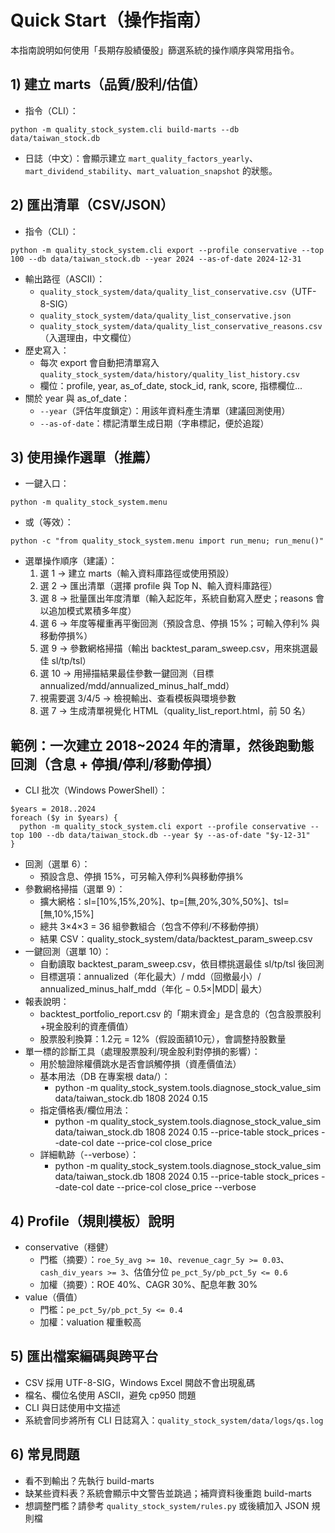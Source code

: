 # Quick Start（操作指南）

本指南說明如何使用「長期存股績優股」篩選系統的操作順序與常用指令。

## 1) 建立 marts（品質/股利/估值）
- 指令（CLI）：
```
python -m quality_stock_system.cli build-marts --db data/taiwan_stock.db
```
- 日誌（中文）：會顯示建立 `mart_quality_factors_yearly`、`mart_dividend_stability`、`mart_valuation_snapshot` 的狀態。

## 2) 匯出清單（CSV/JSON）
- 指令（CLI）：
```
python -m quality_stock_system.cli export --profile conservative --top 100 --db data/taiwan_stock.db --year 2024 --as-of-date 2024-12-31
```
- 輸出路徑（ASCII）：
  - `quality_stock_system/data/quality_list_conservative.csv`（UTF-8-SIG）
  - `quality_stock_system/data/quality_list_conservative.json`
  - `quality_stock_system/data/quality_list_conservative_reasons.csv`（入選理由，中文欄位）
- 歷史寫入：
  - 每次 export 會自動把清單寫入 `quality_stock_system/data/history/quality_list_history.csv`
  - 欄位：profile, year, as_of_date, stock_id, rank, score, 指標欄位...
- 關於 year 與 as_of_date：
  - `--year`（評估年度鎖定）：用該年資料產生清單（建議回測使用）
  - `--as-of-date`：標記清單生成日期（字串標記，便於追蹤）

## 3) 使用操作選單（推薦）
- 一鍵入口：
```
python -m quality_stock_system.menu
```
- 或（等效）：
```
python -c "from quality_stock_system.menu import run_menu; run_menu()"
```
- 選單操作順序（建議）：
  1. 選 1 → 建立 marts（輸入資料庫路徑或使用預設）
  2. 選 2 → 匯出清單（選擇 profile 與 Top N、輸入資料庫路徑）
  3. 選 8 → 批量匯出年度清單（輸入起訖年，系統自動寫入歷史；reasons 會以追加模式累積多年度）
  4. 選 6 → 年度等權重再平衡回測（預設含息、停損 15%；可輸入停利% 與 移動停損%）
  5. 選 9 → 參數網格掃描（輸出 backtest_param_sweep.csv，用來挑選最佳 sl/tp/tsl）
  6. 選 10 → 用掃描結果最佳參數一鍵回測（目標 annualized/mdd/annualized_minus_half_mdd）
  7. 視需要選 3/4/5 → 檢視輸出、查看模板與環境參數
  8. 選 7 → 生成清單視覺化 HTML（quality_list_report.html，前 50 名）

## 範例：一次建立 2018~2024 年的清單，然後跑動態回測（含息 + 停損/停利/移動停損）
- CLI 批次（Windows PowerShell）：
```
$years = 2018..2024
foreach ($y in $years) {
  python -m quality_stock_system.cli export --profile conservative --top 100 --db data/taiwan_stock.db --year $y --as-of-date "$y-12-31"
}
```
- 回測（選單 6）：
  - 預設含息、停損 15%，可另輸入停利%與移動停損%
- 參數網格掃描（選單 9）：
  - 擴大網格：sl=[10%,15%,20%]、tp=[無,20%,30%,50%]、tsl=[無,10%,15%]
  - 總共 3×4×3 = 36 組參數組合（包含不停利/不移動停損）
  - 結果 CSV：quality_stock_system/data/backtest_param_sweep.csv
- 一鍵回測（選單 10）：
  - 自動讀取 backtest_param_sweep.csv，依目標挑選最佳 sl/tp/tsl 後回測
  - 目標選項：annualized（年化最大）/ mdd（回撤最小）/ annualized_minus_half_mdd（年化 − 0.5×|MDD| 最大）
- 報表說明：
  - backtest_portfolio_report.csv 的「期末資金」是含息的（包含股票股利+現金股利的資產價值）
  - 股票股利換算：1.2元 = 12%（假設面額10元），會調整持股數量
- 單一標的診斷工具（處理股票股利/現金股利對停損的影響）：
  - 用於驗證除權價跳水是否會誤觸停損（資產價值法）
  - 基本用法（DB 在專案根 data/）：
    - python -m quality_stock_system.tools.diagnose_stock_value_sim data/taiwan_stock.db 1808 2024 0.15
  - 指定價格表/欄位用法：
    - python -m quality_stock_system.tools.diagnose_stock_value_sim data/taiwan_stock.db 1808 2024 0.15 --price-table stock_prices --date-col date --price-col close_price
  - 詳細軌跡（--verbose）：
    - python -m quality_stock_system.tools.diagnose_stock_value_sim data/taiwan_stock.db 1808 2024 0.15 --price-table stock_prices --date-col date --price-col close_price --verbose

## 4) Profile（規則模板）說明
- conservative（穩健）
  - 門檻（摘要）：`roe_5y_avg >= 10`、`revenue_cagr_5y >= 0.03`、`cash_div_years >= 3`、估值分位 `pe_pct_5y/pb_pct_5y <= 0.6`
  - 加權（摘要）：ROE 40%、CAGR 30%、配息年數 30%
- value（價值）
  - 門檻：`pe_pct_5y/pb_pct_5y <= 0.4`
  - 加權：valuation 權重較高

## 5) 匯出檔案編碼與跨平台
- CSV 採用 UTF-8-SIG，Windows Excel 開啟不會出現亂碼
- 檔名、欄位名使用 ASCII，避免 cp950 問題
- CLI 與日誌使用中文描述
- 系統會同步將所有 CLI 日誌寫入：`quality_stock_system/data/logs/qs.log`

## 6) 常見問題
- 看不到輸出？先執行 build-marts
- 缺某些資料表？系統會顯示中文警告並跳過；補齊資料後重跑 build-marts
- 想調整門檻？請參考 `quality_stock_system/rules.py` 或後續加入 JSON 規則檔

